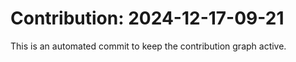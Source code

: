 # Contribution: 2024-12-17-09-21
This is an automated commit to keep the contribution graph active.
